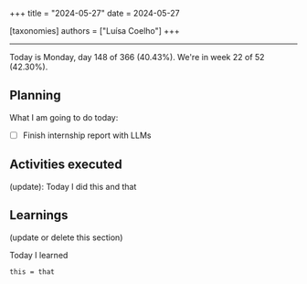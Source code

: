 +++
title = "2024-05-27"
date = 2024-05-27

[taxonomies]
authors = ["Luísa Coelho"]
+++

---

Today is Monday, day 148 of 366 (40.43%). We're in week 22 of 52 (42.30%).

## Planning

What I am going to do today:

- [ ] Finish internship report with LLMs

## Activities executed

(update): Today I did this and that

## Learnings

(update or delete this section)

Today I learned
```
this = that
```

